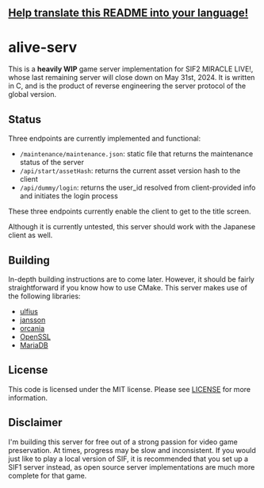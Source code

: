 ## [Help translate this README into your language!](https://github.com/miraclealive/alive-serv/pulls)

# alive-serv 
  
This is a **heavily WIP** game server implementation for SIF2 MIRACLE LIVE!, whose last remaining server will close down on May 31st, 2024. It is written in C, and is the product of reverse engineering the server protocol of the global version.

## Status

Three endpoints are currently implemented and functional:

* `/maintenance/maintenance.json`: static file that returns the maintenance status of the server
* `/api/start/assetHash`: returns the current asset version hash to the client
* `/api/dummy/login`: returns the user_id resolved from client-provided info and initiates the login process

These three endpoints currently enable the client to get to the title screen.

Although it is currently untested, this server should work with the Japanese client as well.

## Building

In-depth building instructions are to come later. However, it should be fairly straightforward if you know how to use CMake. This server makes use of the following libraries:

* [ulfius](https://github.com/babelouest/ulfius)
* [jansson](https://github.com/akheron/jansson)
* [orcania](https://github.com/babelouest/orcania)
* [OpenSSL](https://github.com/openssl/openssl)
* [MariaDB](https://github.com/mariadb-corporation/mariadb-connector-c)

## License

This code is licensed under the MIT license. Please see [LICENSE](LICENSE) for more information.

## Disclaimer

I'm building this server for free out of a strong passion for video game preservation. At times, progress may be slow and inconsistent. If you would just like to play a local version of SIF, it is recommended that you set up a SIF1 server instead, as open source server implementations are much more complete for that game.
